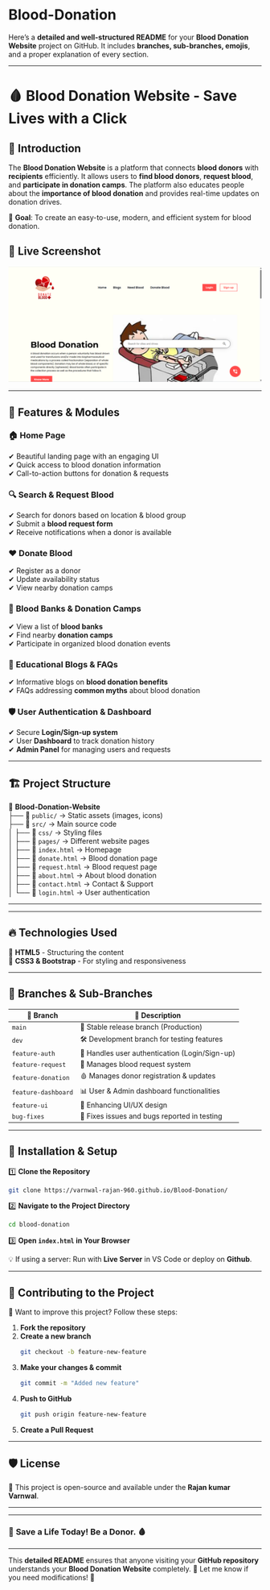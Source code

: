 # Blood-Donation
Here’s a **detailed and well-structured README** for your **Blood Donation Website** project on GitHub. It includes **branches, sub-branches, emojis**, and a proper explanation of every section.  

---

# 🩸 Blood Donation Website - Save Lives with a Click  

## 📌 Introduction  

The **Blood Donation Website** is a platform that connects **blood donors** with **recipients** efficiently. It allows users to **find blood donors**, **request blood**, and **participate in donation camps**. The platform also educates people about the **importance of blood donation** and provides real-time updates on donation drives.  

🚀 **Goal**: To create an easy-to-use, modern, and efficient system for blood donation.  

## 🌟 Live Screenshot  

![Blood Donation Website Screenshot](svg.png.png)  

---

## 🌟 Features & Modules  

### 🏠 **Home Page**  
✔ Beautiful landing page with an engaging UI  
✔ Quick access to blood donation information  
✔ Call-to-action buttons for donation & requests  

### 🔍 **Search & Request Blood**  
✔ Search for donors based on location & blood group  
✔ Submit a **blood request form**  
✔ Receive notifications when a donor is available  

### ❤️ **Donate Blood**  
✔ Register as a donor  
✔ Update availability status  
✔ View nearby donation camps  

### 🏥 **Blood Banks & Donation Camps**  
✔ View a list of **blood banks**  
✔ Find nearby **donation camps**  
✔ Participate in organized blood donation events  

### 📄 **Educational Blogs & FAQs**  
✔ Informative blogs on **blood donation benefits**  
✔ FAQs addressing **common myths** about blood donation  

### 🛡 **User Authentication & Dashboard**  
✔ Secure **Login/Sign-up system**  
✔ User **Dashboard** to track donation history  
✔ **Admin Panel** for managing users and requests  

---

## 🏗 **Project Structure**  

📂 **Blood-Donation-Website**  
├── 📁 `public/` → Static assets (images, icons)  
├── 📁 `src/` → Main source code  
│   ├── 📁 `css/` → Styling files    
│   ├── 📁 `pages/` → Different website pages  
│   ├── 📄 `index.html` → Homepage  
│   ├── 📄 `donate.html` → Blood donation page  
│   ├── 📄 `request.html` → Blood request page  
│   ├── 📄 `about.html` → About blood donation  
│   ├── 📄 `contact.html` → Contact & Support  
│   └── 📄 `login.html` → User authentication  

---



---

## 🔥 **Technologies Used**  

🔹 **HTML5** - Structuring the content  
🔹 **CSS3 & Bootstrap** - For styling and responsiveness  
  
 

---

## 🎯 **Branches & Sub-Branches**  

| 🔖 Branch | 📌 Description |  
|-----------|--------------|  
| `main` | 🚀 Stable release branch (Production) |  
| `dev` | 🛠 Development branch for testing features |  
| `feature-auth` | 🔑 Handles user authentication (Login/Sign-up) |  
| `feature-request` | 📢 Manages blood request system |  
| `feature-donation` | 🩸 Manages donor registration & updates |  
| `feature-dashboard` | 📊 User & Admin dashboard functionalities |  
| `feature-ui` | 🎨 Enhancing UI/UX design |  
| `bug-fixes` | 🐞 Fixes issues and bugs reported in testing |  

---

## 🚀 **Installation & Setup**  

1️⃣ **Clone the Repository**  
```sh
git clone https://varnwal-rajan-960.github.io/Blood-Donation/
```  

2️⃣ **Navigate to the Project Directory**  
```sh
cd blood-donation
```  

3️⃣ **Open `index.html` in Your Browser**  

💡 If using a server: Run with **Live Server** in VS Code or deploy on **Github**.  

---

## 🤝 **Contributing to the Project**  

🚀 Want to improve this project? Follow these steps:  

1. **Fork the repository**  
2. **Create a new branch**  
   ```sh
   git checkout -b feature-new-feature
   ```
3. **Make your changes & commit**  
   ```sh
   git commit -m "Added new feature"
   ```
4. **Push to GitHub**  
   ```sh
   git push origin feature-new-feature
   ```
5. **Create a Pull Request**  

---

## 🛡 **License**  

📜 This project is open-source and available under the **Rajan kumar Varnwal**.  

---



---

### 🚀 **Save a Life Today! Be a Donor. 🩸**  

---

This **detailed README** ensures that anyone visiting your **GitHub repository** understands your **Blood Donation Website** completely. 🎯 Let me know if you need modifications! 🚀